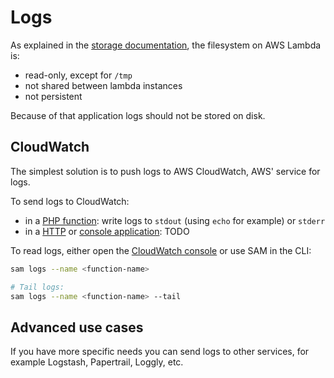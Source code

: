 # Logs

As explained in the [storage documentation](storage.md), the filesystem on AWS Lambda is:

- read-only, except for `/tmp`
- not shared between lambda instances
- not persistent

Because of that application logs should not be stored on disk.

## CloudWatch

The simplest solution is to push logs to AWS CloudWatch, AWS' service for logs.

To send logs to CloudWatch:

- in a [PHP function](/docs/runtimes/function.md): write logs to `stdout` (using `echo` for example) or `stderr`
- in a [HTTP](/docs/runtimes/http.md) or [console application](/docs/runtimes/console.md): TODO

To read logs, either open the [CloudWatch console](https://us-east-1.console.aws.amazon.com/cloudwatch/home) or use SAM in the CLI:

```bash
sam logs --name <function-name>

# Tail logs:
sam logs --name <function-name> --tail
```

## Advanced use cases

If you have more specific needs you can send logs to other services, for example Logstash, Papertrail, Loggly, etc.

